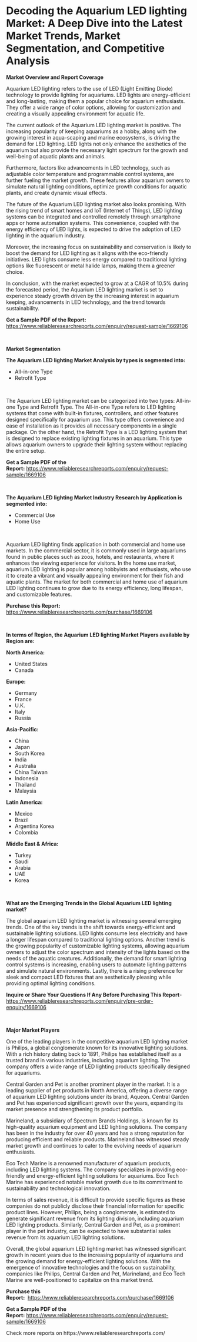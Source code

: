 <p><h1>Decoding the Aquarium LED lighting Market: A Deep Dive into the Latest Market Trends, Market Segmentation, and Competitive Analysis</h1></p><p><strong>Market Overview and Report Coverage</strong></p>
<p><p>Aquarium LED lighting refers to the use of LED (Light Emitting Diode) technology to provide lighting for aquariums. LED lights are energy-efficient and long-lasting, making them a popular choice for aquarium enthusiasts. They offer a wide range of color options, allowing for customization and creating a visually appealing environment for aquatic life.</p><p>The current outlook of the Aquarium LED lighting market is positive. The increasing popularity of keeping aquariums as a hobby, along with the growing interest in aqua-scaping and marine ecosystems, is driving the demand for LED lighting. LED lights not only enhance the aesthetics of the aquarium but also provide the necessary light spectrum for the growth and well-being of aquatic plants and animals.</p><p>Furthermore, factors like advancements in LED technology, such as adjustable color temperature and programmable control systems, are further fueling the market growth. These features allow aquarium owners to simulate natural lighting conditions, optimize growth conditions for aquatic plants, and create dynamic visual effects.</p><p>The future of the Aquarium LED lighting market also looks promising. With the rising trend of smart homes and IoT (Internet of Things), LED lighting systems can be integrated and controlled remotely through smartphone apps or home automation systems. This convenience, coupled with the energy efficiency of LED lights, is expected to drive the adoption of LED lighting in the aquarium industry.</p><p>Moreover, the increasing focus on sustainability and conservation is likely to boost the demand for LED lighting as it aligns with the eco-friendly initiatives. LED lights consume less energy compared to traditional lighting options like fluorescent or metal halide lamps, making them a greener choice.</p><p>In conclusion, with the market expected to grow at a CAGR of 10.5% during the forecasted period, the Aquarium LED lighting market is set to experience steady growth driven by the increasing interest in aquarium keeping, advancements in LED technology, and the trend towards sustainability.</p></p>
<p><strong>Get a Sample PDF of the Report:</strong> <a href="https://www.reliableresearchreports.com/enquiry/request-sample/1669106">https://www.reliableresearchreports.com/enquiry/request-sample/1669106</a></p>
<p>&nbsp;</p>
<p><strong>Market Segmentation</strong></p>
<p><strong>The Aquarium LED lighting Market Analysis by types is segmented into:</strong></p>
<p><ul><li>All-in-one Type</li><li>Retrofit Type</li></ul></p>
<p>&nbsp;</p>
<p><p>The Aquarium LED lighting market can be categorized into two types: All-in-one Type and Retrofit Type. The All-in-one Type refers to LED lighting systems that come with built-in fixtures, controllers, and other features designed specifically for aquarium use. This type offers convenience and ease of installation as it provides all necessary components in a single package. On the other hand, the Retrofit Type is a LED lighting system that is designed to replace existing lighting fixtures in an aquarium. This type allows aquarium owners to upgrade their lighting system without replacing the entire setup.</p></p>
<p><strong>Get a Sample PDF of the Report:</strong>&nbsp;<a href="https://www.reliableresearchreports.com/enquiry/request-sample/1669106">https://www.reliableresearchreports.com/enquiry/request-sample/1669106</a></p>
<p>&nbsp;</p>
<p><strong>The Aquarium LED lighting Market Industry Research by Application is segmented into:</strong></p>
<p><ul><li>Commercial Use</li><li>Home Use</li></ul></p>
<p>&nbsp;</p>
<p><p>Aquarium LED lighting finds application in both commercial and home use markets. In the commercial sector, it is commonly used in large aquariums found in public places such as zoos, hotels, and restaurants, where it enhances the viewing experience for visitors. In the home use market, aquarium LED lighting is popular among hobbyists and enthusiasts, who use it to create a vibrant and visually appealing environment for their fish and aquatic plants. The market for both commercial and home use of aquarium LED lighting continues to grow due to its energy efficiency, long lifespan, and customizable features.</p></p>
<p><strong>Purchase this Report:</strong>&nbsp; <a href="https://www.reliableresearchreports.com/purchase/1669106">https://www.reliableresearchreports.com/purchase/1669106</a></p>
<p>&nbsp;</p>
<p><strong>In terms of Region, the Aquarium LED lighting Market Players available by Region are:</strong></p>
<p>
    <p> <strong> North America: </strong>
        <ul>
            <li>United States</li>
            <li>Canada</li>
        </ul>
        </p> 
    <p> <strong> Europe: </strong>
        <ul>
            <li>Germany</li>
            <li>France</li>
            <li>U.K.</li>
            <li>Italy</li>
            <li>Russia</li>
        </ul>
        </p> 
    <p> <strong> Asia-Pacific: </strong>
        <ul>
            <li>China</li>
            <li>Japan</li>
            <li>South Korea</li>
            <li>India</li>
            <li>Australia</li>
            <li>China Taiwan</li>
            <li>Indonesia</li>
            <li>Thailand</li>
            <li>Malaysia</li>
        </ul>
        </p> 
    <p> <strong> Latin America: </strong>
        <ul>
            <li>Mexico</li>
            <li>Brazil</li>
            <li>Argentina Korea</li>
            <li>Colombia</li>
        </ul>
        </p> 
    <p> <strong> Middle East & Africa: </strong>
        <ul>
            <li>Turkey</li>
            <li>Saudi</li>
            <li>Arabia</li>
            <li>UAE</li>
            <li>Korea</li>
        </ul>
    </p>
    </p>
<p>&nbsp;</p>
<p><strong>What are the Emerging Trends in the Global Aquarium LED lighting market?</strong></p>
<p><p>The global aquarium LED lighting market is witnessing several emerging trends. One of the key trends is the shift towards energy-efficient and sustainable lighting solutions. LED lights consume less electricity and have a longer lifespan compared to traditional lighting options. Another trend is the growing popularity of customizable lighting systems, allowing aquarium owners to adjust the color spectrum and intensity of the lights based on the needs of the aquatic creatures. Additionally, the demand for smart lighting control systems is increasing, enabling users to automate lighting patterns and simulate natural environments. Lastly, there is a rising preference for sleek and compact LED fixtures that are aesthetically pleasing while providing optimal lighting conditions.</p></p>
<p><strong>Inquire or Share Your Questions If Any Before Purchasing This Report</strong>- <a href="https://www.reliableresearchreports.com/enquiry/pre-order-enquiry/1669106">https://www.reliableresearchreports.com/enquiry/pre-order-enquiry/1669106</a></p>
<p>&nbsp;</p>
<p><strong>Major Market Players</strong></p>
<p><p>One of the leading players in the competitive aquarium LED lighting market is Philips, a global conglomerate known for its innovative lighting solutions. With a rich history dating back to 1891, Philips has established itself as a trusted brand in various industries, including aquarium lighting. The company offers a wide range of LED lighting products specifically designed for aquariums.</p><p>Central Garden and Pet is another prominent player in the market. It is a leading supplier of pet products in North America, offering a diverse range of aquarium LED lighting solutions under its brand, Aqueon. Central Garden and Pet has experienced significant growth over the years, expanding its market presence and strengthening its product portfolio.</p><p>Marineland, a subsidiary of Spectrum Brands Holdings, is known for its high-quality aquarium equipment and LED lighting solutions. The company has been in the industry for over 40 years and has a strong reputation for producing efficient and reliable products. Marineland has witnessed steady market growth and continues to cater to the evolving needs of aquarium enthusiasts.</p><p>Eco Tech Marine is a renowned manufacturer of aquarium products, including LED lighting systems. The company specializes in providing eco-friendly and energy-efficient lighting solutions for aquariums. Eco Tech Marine has experienced notable market growth due to its commitment to sustainability and technological innovation.</p><p>In terms of sales revenue, it is difficult to provide specific figures as these companies do not publicly disclose their financial information for specific product lines. However, Philips, being a conglomerate, is estimated to generate significant revenue from its lighting division, including aquarium LED lighting products. Similarly, Central Garden and Pet, as a prominent player in the pet industry, can be expected to have substantial sales revenue from its aquarium LED lighting solutions.</p><p>Overall, the global aquarium LED lighting market has witnessed significant growth in recent years due to the increasing popularity of aquariums and the growing demand for energy-efficient lighting solutions. With the emergence of innovative technologies and the focus on sustainability, companies like Philips, Central Garden and Pet, Marineland, and Eco Tech Marine are well-positioned to capitalize on this market trend.</p></p>
<p><strong>Purchase this Report:</strong>&nbsp;&nbsp;<a href="https://www.reliableresearchreports.com/purchase/1669106">https://www.reliableresearchreports.com/purchase/1669106</a></p>
<p></p>
<p><strong>Get a Sample PDF of the Report:</strong>&nbsp;<a href="https://www.reliableresearchreports.com/enquiry/request-sample/1669106">https://www.reliableresearchreports.com/enquiry/request-sample/1669106</a></p>
<p>Check more reports on https://www.reliableresearchreports.com/</p>